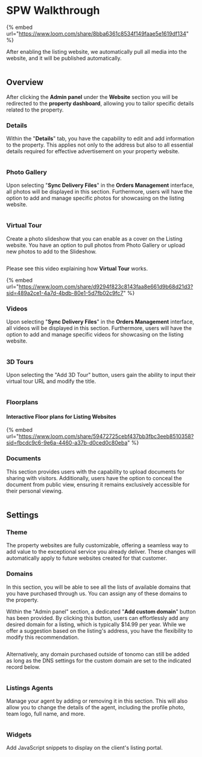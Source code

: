 # SPW Walkthrough



{% embed url="https://www.loom.com/share/8bba6361c8534f149faae5e1619df134" %}

After enabling the listing website, we automatically pull all media into the website, and it will be published automatically.

<figure><img src="../.gitbook/assets/image (188).png" alt=""><figcaption></figcaption></figure>

## Overview

After clicking the **Admin panel** under the **Website** section you will be redirected to the **property dashboard**, allowing you to tailor specific details related to the property.

### Details

Within the "**Details**" tab, you have the capability to edit and add information to the property. This applies not only to the address but also to all essential details required for effective advertisement on your property website.

<figure><img src="../.gitbook/assets/image (189).png" alt=""><figcaption></figcaption></figure>

### Photo Gallery

Upon selecting "**Sync Delivery Files**" in the **Orders Management** interface, all photos will be displayed in this section. Furthermore, users will have the option to add and manage specific photos for showcasing on the listing website.

<figure><img src="../.gitbook/assets/image (191).png" alt=""><figcaption></figcaption></figure>

### Virtual Tour

Create a photo slideshow that you can enable as a cover on the Listing website. You have an option to pull photos from Photo Gallery or upload new photos to add to the Slideshow.

<figure><img src="../.gitbook/assets/image (192).png" alt=""><figcaption></figcaption></figure>

Please see this video explaining how **Virtual Tour** works.

{% embed url="https://www.loom.com/share/d9294f823c8143faa8e661d9b68d21d3?sid=489a2ce1-4a7d-4bdb-80e1-5d7fb02c9fc7" %}

### Videos

Upon selecting "**Sync Delivery Files**" in the **Orders Management** interface, all videos will be displayed in this section. Furthermore, users will have the option to add and manage specific videos for showcasing on the listing website.

<figure><img src="../.gitbook/assets/image (193).png" alt=""><figcaption></figcaption></figure>



### 3D Tours

Upon selecting the "Add 3D Tour" button, users gain the ability to input their virtual tour URL and modify the title.

<figure><img src="../.gitbook/assets/image (194).png" alt=""><figcaption></figcaption></figure>

### Floorplans

#### **Interactive Floor plans for Listing Websites**

{% embed url="https://www.loom.com/share/59472725cebf437bb3fbc3eeb8510358?sid=fbcdc9c6-9e6a-4460-a37b-d0ced0c80eba" %}

### Documents

This section provides users with the capability to upload documents for sharing with visitors. Additionally, users have the option to conceal the document from public view, ensuring it remains exclusively accessible for their personal viewing.

<figure><img src="../.gitbook/assets/image (195).png" alt=""><figcaption></figcaption></figure>

## Settings

### Theme

The property websites are fully customizable, offering a seamless way to add value to the exceptional service you already deliver. These changes will automatically apply to future websites created for that customer.

### Domains

In this section, you will be able to see all the lists of available domains that you have purchased through us. You can assign any of these domains to the property.

Within the "Admin panel" section, a dedicated "**Add custom domain**" button has been provided. By clicking this button, users can effortlessly add any desired domain for a listing, which is typically $14.99 per year. While we offer a suggestion based on the listing's address, you have the flexibility to modify this recommendation.

<figure><img src="../.gitbook/assets/image (196).png" alt=""><figcaption></figcaption></figure>

Alternatively, any domain purchased outside of tonomo can still be added as long as the DNS settings for the custom domain are set to the indicated record below.

<figure><img src="../.gitbook/assets/image (197).png" alt=""><figcaption></figcaption></figure>

### Listings Agents

Manage your agent by adding or removing it in this section. This will also allow you to change the details of the agent, including the profile photo, team logo, full name, and more.

<figure><img src="../.gitbook/assets/image (199).png" alt=""><figcaption></figcaption></figure>

### Widgets

Add JavaScript snippets to display on the client's listing portal.

<figure><img src="../.gitbook/assets/image (200).png" alt=""><figcaption></figcaption></figure>
